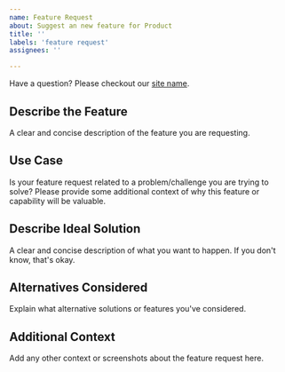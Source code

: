 ```yaml
---
name: Feature Request
about: Suggest an new feature for Product
title: ''
labels: 'feature request'
assignees: ''

---
```


Have a question? Please checkout our [site name](https://address-goes-here). 

## Describe the Feature

A clear and concise description of the feature you are requesting. 

## Use Case

Is your feature request related to a problem/challenge you are trying to solve? 
Please provide some additional context of why this feature or capability will be valuable.

## Describe Ideal Solution

A clear and concise description of what you want to happen. If you don't know, that's okay.

## Alternatives Considered

Explain what alternative solutions or features you've considered.

## Additional Context

Add any other context or screenshots about the feature request here.

